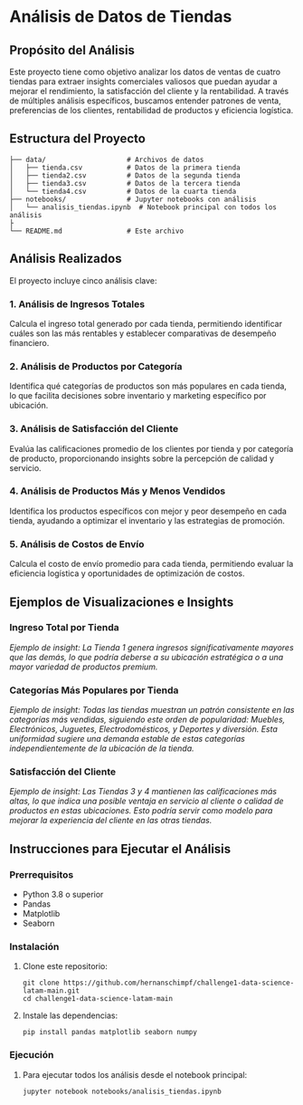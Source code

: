 # Análisis de Datos de Tiendas

## Propósito del Análisis

Este proyecto tiene como objetivo analizar los datos de ventas de cuatro tiendas para extraer insights comerciales valiosos que puedan ayudar a mejorar el rendimiento, la satisfacción del cliente y la rentabilidad. A través de múltiples análisis específicos, buscamos entender patrones de venta, preferencias de los clientes, rentabilidad de productos y eficiencia logística.

## Estructura del Proyecto

```
├── data/                    # Archivos de datos
│   ├── tienda.csv           # Datos de la primera tienda
│   ├── tienda2.csv          # Datos de la segunda tienda
│   ├── tienda3.csv          # Datos de la tercera tienda
│   └── tienda4.csv          # Datos de la cuarta tienda
├── notebooks/               # Jupyter notebooks con análisis
│   └── analisis_tiendas.ipynb  # Notebook principal con todos los análisis
├
└── README.md                # Este archivo
```

## Análisis Realizados

El proyecto incluye cinco análisis clave:

### 1. Análisis de Ingresos Totales

Calcula el ingreso total generado por cada tienda, permitiendo identificar cuáles son las más rentables y establecer comparativas de desempeño financiero.

### 2. Análisis de Productos por Categoría

Identifica qué categorías de productos son más populares en cada tienda, lo que facilita decisiones sobre inventario y marketing específico por ubicación.

### 3. Análisis de Satisfacción del Cliente

Evalúa las calificaciones promedio de los clientes por tienda y por categoría de producto, proporcionando insights sobre la percepción de calidad y servicio.

### 4. Análisis de Productos Más y Menos Vendidos

Identifica los productos específicos con mejor y peor desempeño en cada tienda, ayudando a optimizar el inventario y las estrategias de promoción.

### 5. Análisis de Costos de Envío

Calcula el costo de envío promedio para cada tienda, permitiendo evaluar la eficiencia logística y oportunidades de optimización de costos.

## Ejemplos de Visualizaciones e Insights

### Ingreso Total por Tienda


*Ejemplo de insight: La Tienda 1 genera ingresos significativamente mayores que las demás, lo que podría deberse a su ubicación estratégica o a una mayor variedad de productos premium.*

### Categorías Más Populares por Tienda


*Ejemplo de insight: Todas las tiendas muestran un patrón consistente en las categorías más vendidas, siguiendo este orden de popularidad: Muebles, Electrónicos, Juguetes, Electrodomésticos, y Deportes y diversión. Esta uniformidad sugiere una demanda estable de estas categorías independientemente de la ubicación de la tienda.*

### Satisfacción del Cliente


*Ejemplo de insight: Las Tiendas 3 y 4 mantienen las calificaciones más altas, lo que indica una posible ventaja en servicio al cliente o calidad de productos en estas ubicaciones. Esto podría servir como modelo para mejorar la experiencia del cliente en las otras tiendas.*

## Instrucciones para Ejecutar el Análisis

### Prerrequisitos

- Python 3.8 o superior
- Pandas
- Matplotlib
- Seaborn

### Instalación

1. Clone este repositorio:
   ```
   git clone https://github.com/hernanschimpf/challenge1-data-science-latam-main.git
   cd challenge1-data-science-latam-main
   ```

2. Instale las dependencias:
   ```
   pip install pandas matplotlib seaborn numpy
   ```

### Ejecución

1. Para ejecutar todos los análisis desde el notebook principal:
   ```
   jupyter notebook notebooks/analisis_tiendas.ipynb
   ```
